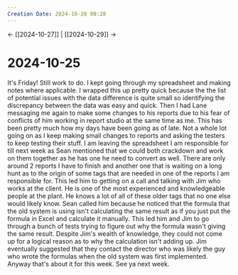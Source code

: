 ```yaml
---
Creation Date: 2024-10-28 08:28
---
```


<- [[2024-10-27]] | [[2024-10-29]]  ->

# 2024-10-25
It's Friday! Still work to do. I kept going through my spreadsheet and making notes where applicable. I wrapped this up pretty quick because the the list of potential issues with the data difference is quite small so identifying the discrepancy between the data was easy and quick. Then I had Lane messaging me again to make some changes to his reports due to his fear of conflicts of him working in report studio at the same time as me. This has been pretty much how my days have been going as of late. Not a whole lot going on as I keep making small changes to reports and asking the testers to keep testing their stuff. I am leaving the spreadsheet I am responsible for till next week as Sean mentioned that we could both crackdown and work on them together as he has one he need to convert as well. There are only around 2 reports I have to finish and another one that is waiting on a long hunt as to the origin of some tags that are needed in one of the reports I am responsible for. This led him to getting on a call and talking with Jim who works at the client. He is one of the most experienced and knowledgeable people at the plant. He knows a lot of all of these older tags that no one else would likely know. Sean called him because he noticed that the formula that the old system is using isn't calculating the same result as if you just put the formula in Excel and calculate it manually. This led him and Jim to go through a bunch of tests trying to figure out why the formula wasn't giving the same result. Despite Jim's wealth of knowledge, they could not come up for a logical reason as to why the calculation isn't adding up. Jim eventually suggested that they contact the director who was likely the guy who wrote the formulas when the old system was first implemented. Anyway that's about it for this week. See ya next week.